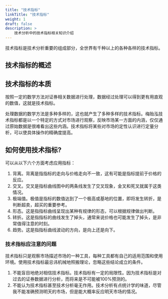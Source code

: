 ```yaml
---
title: "技术指标"
linkTitle: "技术指标"
weight: 1
draft: false
description: >
    技术分析中的技术指标相关知识介绍
---
```



技术指标是技术分析重要的组成部分，全世界有千种以上的各种各样的技术指标。

## 技术指标的概述

## 技术指标的本质

按照一定的数学方法对证券相关数据进行处理，数据经过处理可以得到更有用直观的数值，这就是技术指标。

处理数据的数学方法是多种多样的，这也就产生了多种多样的技术指标。梅贻泓技术指标都是以一个特定的方式对市场进行观察，反映市场某一方面的内涵，仅仅通过原始数据是很难看出这些内涵。技术指标将某些对市场的定性认识进行定量分析，可以使具体操作的精确度提高。

## 如何使用技术指标?

可以从以下六个方面考虑应用指标：
1. 背离。背离是指指标的走向与价格走向不一致，这有可能是指标提前于价格的反应。
2. 交叉。交叉是指标曲线图中的两条线发生了交叉现象，金叉和死叉就属于这类情况。
3. 极端值。极值是指标的数值达到了一个极高或基地的位置，即将发生转折，是判断超卖，超买的重要参考。
4. 形态。这是指指标曲线呈现出某种有规律的形态，可以根据规律做出判断。
5. 转折。这是指指标的曲线发生了掉头，通常来说价格也可能发生了掉头，是非常值得注意的时刻。
6. 趋势。这是指指标曲线波动的方向，是向上还是向下。

### 技术指标应注意的问题

技术指标只是观察市场描述市场的一种工具，每种工具都有自己的适用范围和使用环境。使用技术指标最忌讳机械地照搬理论，忽略这些结论成立的条件。

1. 不能盲目地绝对相信技术指标。技术指标有一定的局限性。因为技术指标是对过去的证券数据进行分析，而将来是不可能被100%预测的。
2. 不能认为技术指标甚至技术分析毫无作用。技术分析有点统计学的味道，尽管我不能准确预测明天的市场，但是能大概率反应明天市场的情况。
